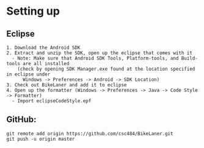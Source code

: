 Setting up  
==============
  Eclipse
  --------------
    1. Download the Android SDK
    2. Extract and unzip the SDK, open up the eclipse that comes with it  
      - Note: Make sure that Android SDK Tools, Platform-tools, and Build-tools are all installed  
        (check by opening SDK Manager.exe found at the location specified in eclipse under 
          Windows -> Preferences -> Android -> SDK Location)
    3. Check out BikeLaner and add it to eclipse  
    4. Open up the formatter (Windows -> Preferences -> Java -> Code Style -> Formatter)  
      - Import eclipseCodeStyle.epf  
  GitHub:  
  --------------
    git remote add origin https://github.com/csc484/BikeLaner.git  
    git push -u origin master  

